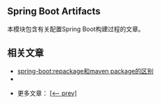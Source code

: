 ## Spring Boot Artifacts

本模块包含有关配置Spring Boot构建过程的文章。

## 相关文章

+ [spring-boot:repackage和maven package的区别](docs/SpringBoot-repackage和Maven-package的区别.md)
+ []()

- 更多文章： [[<-- prev]](../spring-boot-artifacts-1/README.md)
